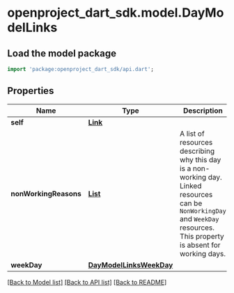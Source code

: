 # openproject_dart_sdk.model.DayModelLinks

## Load the model package
```dart
import 'package:openproject_dart_sdk/api.dart';
```

## Properties
Name | Type | Description | Notes
------------ | ------------- | ------------- | -------------
**self** | [**Link**](Link.md) |  | 
**nonWorkingReasons** | [**List<Link>**](Link.md) | A list of resources describing why this day is a non-working day. Linked resources can be `NonWorkingDay` and `WeekDay` resources. This property is absent for working days. | [optional] [default to const []]
**weekDay** | [**DayModelLinksWeekDay**](DayModelLinksWeekDay.md) |  | [optional] 

[[Back to Model list]](../README.md#documentation-for-models) [[Back to API list]](../README.md#documentation-for-api-endpoints) [[Back to README]](../README.md)


